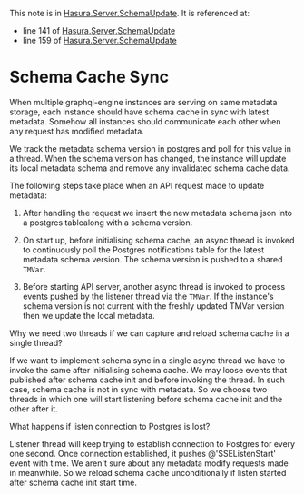 This note is in [Hasura.Server.SchemaUpdate](https://github.com/hasura/graphql-engine/blob/master/server/src-lib/Hasura/Server/SchemaUpdate.hs#L97).
It is referenced at:
  - line 141 of [Hasura.Server.SchemaUpdate](https://github.com/hasura/graphql-engine/blob/master/server/src-lib/Hasura/Server/SchemaUpdate.hs#L141)
  - line 159 of [Hasura.Server.SchemaUpdate](https://github.com/hasura/graphql-engine/blob/master/server/src-lib/Hasura/Server/SchemaUpdate.hs#L159)

# Schema Cache Sync


When multiple graphql-engine instances are serving on same metadata storage,
each instance should have schema cache in sync with latest metadata. Somehow
all instances should communicate each other when any request has modified metadata.

We track the metadata schema version in postgres and poll for this
value in a thread.  When the schema version has changed, the instance
will update its local metadata schema and remove any invalidated schema cache data.

The following steps take place when an API request made to update metadata:

1. After handling the request we insert the new metadata schema json
   into a postgres tablealong with a schema version.

2. On start up, before initialising schema cache, an async thread is
   invoked to continuously poll the Postgres notifications table for
   the latest metadata schema version. The schema version is pushed to
   a shared `TMVar`.

3. Before starting API server, another async thread is invoked to
   process events pushed by the listener thread via the `TMVar`. If
   the instance's schema version is not current with the freshly
   updated TMVar version then we update the local metadata.

Why we need two threads if we can capture and reload schema cache in a single thread?

If we want to implement schema sync in a single async thread we have to invoke the same
after initialising schema cache. We may loose events that published after schema cache
init and before invoking the thread. In such case, schema cache is not in sync with metadata.
So we choose two threads in which one will start listening before schema cache init and the
other after it.

What happens if listen connection to Postgres is lost?

Listener thread will keep trying to establish connection to Postgres for every one second.
Once connection established, it pushes @'SSEListenStart' event with time. We aren't sure
about any metadata modify requests made in meanwhile. So we reload schema cache unconditionally
if listen started after schema cache init start time.


